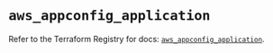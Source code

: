 # `aws_appconfig_application`

Refer to the Terraform Registry for docs: [`aws_appconfig_application`](https://registry.terraform.io/providers/hashicorp/aws/5.63.0/docs/resources/appconfig_application).
